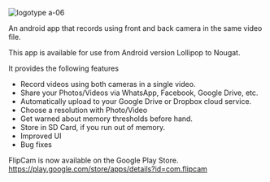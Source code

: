 ![logotype a-06](https://user-images.githubusercontent.com/36028424/39978128-50b7e3ca-5771-11e8-9b03-b699b5eb6bf8.png)

An android app that records using front and back camera in the same video file.

This app is available for use from Android version Lollipop to Nougat.

It provides the following features
<ul>
  <li>Record videos using both cameras in a single video.</li>
  <li>Share your Photos/Videos via WhatsApp, Facebook, Google Drive, etc.</li>
  <li>Automatically upload to your Google Drive or Dropbox cloud service.</li>  
  <li>Choose a resolution with Photo/Video</li>
  <li>Get warned about memory thresholds before hand.</li>
  <li>Store in SD Card, if you run out of memory.</li>
  <li>Improved UI</li>
  <li>Bug fixes</li>
  </ul>
 
 FlipCam is now available on the Google Play Store.
 <br>
 https://play.google.com/store/apps/details?id=com.flipcam
